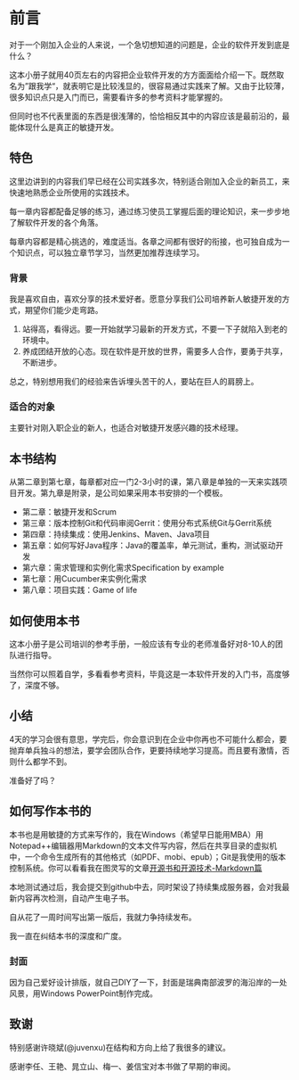 # 前言 #

对于一个刚加入企业的人来说，一个急切想知道的问题是，企业的软件开发到底是什么？

这本小册子就用40页左右的内容把企业软件开发的方方面面给介绍一下。既然取名为”跟我学“，就表明它是比较浅显的，很容易通过实践来了解。又由于比较薄，很多知识点只是入门而已，需要看许多的参考资料才能掌握的。

但同时也不代表里面的东西是很浅薄的，恰恰相反其中的内容应该是最前沿的，最能体现什么是真正的敏捷开发。

## 特色 ##
这里边讲到的内容我们早已经在公司实践多次，特别适合刚加入企业的新员工，来快速地熟悉企业所使用的实践技术。

每一章内容都配备足够的练习，通过练习使员工掌握后面的理论知识，来一步步地了解软件开发的各个角落。

每章内容都是精心挑选的，难度适当。各章之间都有很好的衔接，也可独自成为一个知识点，可以独立章节学习，当然更加推荐连续学习。

### 背景 ###
我是喜欢自由，喜欢分享的技术爱好者。愿意分享我们公司培养新人敏捷开发的方式，期望你们能少走弯路。

  1. 站得高，看得远。要一开始就学习最新的开发方式，不要一下子就陷入到老的环境中。
  2. 养成团结开放的心态。现在软件是开放的世界，需要多人合作，要勇于共享，不断进步。

总之，特别想用我们的经验来告诉埋头苦干的人，要站在巨人的肩膀上。

### 适合的对象 ###
主要针对刚入职企业的新人，也适合对敏捷开发感兴趣的技术经理。

## 本书结构 ##
从第二章到第七章，每章都对应一门2-3小时的课，第八章是单独的一天来实践项目开发。第九章是附录，是公司如果采用本书安排的一个模板。

  * 第二章：敏捷开发和Scrum
  * 第三章：版本控制Git和代码审阅Gerrit：使用分布式系统Git与Gerrit系统
  * 第四章：持续集成：使用Jenkins、Maven、Java项目
  * 第五章：如何写好Java程序：Java的覆盖率，单元测试，重构，测试驱动开发
  * 第六章：需求管理和实例化需求Specification by example
  * 第七章：用Cucumber来实例化需求
  * 第八章：项目实践：Game of life
  
## 如何使用本书 ##
这本小册子是公司培训的参考手册，一般应该有专业的老师准备好对8-10人的团队进行指导。

当然你可以照着自学，多看看参考资料，毕竟这是一本软件开发的入门书，高度够了，深度不够。

## 小结 ##

4天的学习会很有意思，学完后，你会意识到在企业中你再也不可能什么都会，要抛弃单兵独斗的想法，要学会团队合作，更要持续地学习提高。而且要有激情，否则什么都学不到。

准备好了吗？

## 如何写作本书的 ##
本书也是用敏捷的方式来写作的，我在Windows（希望早日能用MBA）用Notepad++编辑器用Markdown的文本文件写内容，然后在共享目录的虚拟机中，一个命令生成所有的其他格式（如PDF、mobi、epub）；Git是我使用的版本控制系统。你可以看看我在图灵写的文章[开源书和开源技术-Markdown篇](http://www.ituring.com.cn/article/828)

本地测试通过后，我会提交到github中去，同时架设了持续集成服务器，会对我最新内容再次检测，自动产生电子书。

自从花了一周时间写出第一版后，我就力争持续发布。

我一直在纠结本书的深度和广度。

### 封面 ###
因为自己爱好设计排版，就自己DIY了一下，封面是瑞典南部波罗的海沿岸的一处风景，用Windows PowerPoint制作完成。

## 致谢 ##
特别感谢许晓斌(@juvenxu)在结构和方向上给了我很多的建议。

感谢李任、王艳、晁立山、梅一、姜信宝对本书做了早期的审阅。